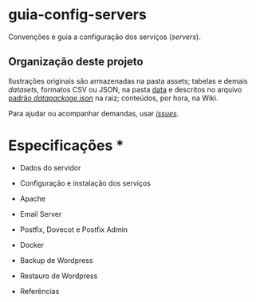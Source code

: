 # guia-config-servers
Convenções e guia a configuração dos serviços (*servers*).

## Organização deste projeto ##

Ilustrações originais são armazenadas na pasta assets; tabelas e demais *datasets*, formatos CSV ou JSON, na pasta [data](data) e descritos no arquivo [padrão *datapackage.json*](http://frictionlessdata.io/guides/data-package/) na raiz; conteúdos, por hora, na Wiki.

Para ajudar ou acompanhar demandas, usar [*issues*](https://github.com/CidadeAmarela/guia-config-servers/issues).


# Especificações *

* Dados do servidor

* Configuração e instalação dos serviços

 * Apache
 * Email Server
 * Postfix, Dovecot e Postfix Admin
 * Docker

* Backup de Wordpress

* Restauro de Wordpress

* Referências


